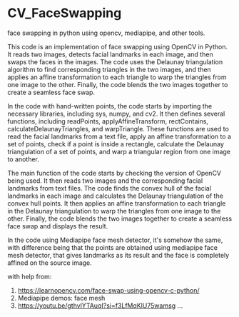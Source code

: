 # CV_FaceSwapping
face swapping in python using opencv, mediapipe, and other tools.

This code is an implementation of face swapping using OpenCV in Python. It reads two images, detects facial landmarks in each image, and then swaps the faces in the images. The code uses the Delaunay triangulation algorithm to find corresponding triangles in the two images, and then applies an affine transformation to each triangle to warp the triangles from one image to the other. Finally, the code blends the two images together to create a seamless face swap.

In the code with hand-written points, the code starts by importing the necessary libraries, including sys, numpy, and cv2. It then defines several functions, including readPoints, applyAffineTransform, rectContains, calculateDelaunayTriangles, and warpTriangle. These functions are used to read the facial landmarks from a text file, apply an affine transformation to a set of points, check if a point is inside a rectangle, calculate the Delaunay triangulation of a set of points, and warp a triangular region from one image to another.

The main function of the code starts by checking the version of OpenCV being used. It then reads two images and the corresponding facial landmarks from text files. The code finds the convex hull of the facial landmarks in each image and calculates the Delaunay triangulation of the convex hull points. It then applies an affine transformation to each triangle in the Delaunay triangulation to warp the triangles from one image to the other. Finally, the code blends the two images together to create a seamless face swap and displays the result.

In the code using Mediapipe face mesh detector, it's somehow the same, with difference being that the points are obtained using mediapipe face mesh detector, that gives landmarks as its result and the face is completely affined on the source image.

with help from:
1. https://learnopencv.com/face-swap-using-opencv-c-python/
2. Mediapipe demos: face mesh
3. https://youtu.be/gthvlYTAuqI?si=f3LfMqKlU75wamsg
...
